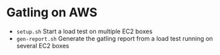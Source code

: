Gatling on AWS
==============

 * `setup.sh` Start a load test on multiple EC2 boxes
 * `gen-report.sh` Generate the gatling report from a load test running on several EC2 boxes
 
